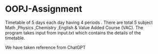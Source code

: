# OOPJ-Assignment
Timetable of 5 days each day having 4 periods .
There are total 5 subject Math ,Physics ,Chemistry ,English & Value Added Course (VAC).
The program takes input from input.txt which contains the details of the timetable.

We have taken reference from ChatGPT 
